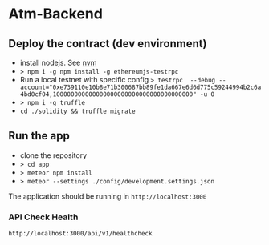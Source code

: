 # Atm-Backend

## Deploy the contract (dev environment)
- install nodejs. See [nvm](https://github.com/creationix/nvm)
- `> npm i -g npm install -g ethereumjs-testrpc`
- Run a local testnet with specific config 
`> testrpc  --debug --account="0xe739110e10b8e71b300687bb89fe1da667e6d6d775c59244994b2c6a4bd0cf04,100000000000000000000000000000000000000" -u 0`
- `> npm i -g truffle`
- `cd ./solidity && truffle migrate`

## Run the app

- clone the repository
- `> cd app`
- `> meteor npm install`
- `> meteor --settings ./config/development.settings.json`

The application should be running in `http://localhost:3000`

### API Check Health

`http://localhost:3000/api/v1/healthcheck`
